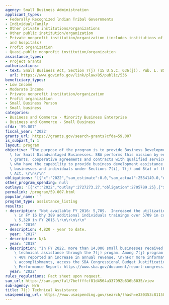 ```yaml
---
agency: Small Business Administration
applicant_types:
- Federally Recognized lndian Tribal Governments
- Individual/Family
- Other private institutions/organizations
- Other public institution/organization
- Private nonprofit institution/organization (includes institutions of higher education
  and hospitals)
- Profit organization
- Quasi-public nonprofit institution/organization
assistance_types:
- Project Grants
authorizations:
- text: Small Business Act, Section 7(j) (15 U.S.C. 636(j)). Pub. L. 85, 536.
  url: https://www.govinfo.gov/link/plaw/85/public/536
beneficiary_types:
- Low Income
- Moderate Income
- Private nonprofit institution/organization
- Profit organization
- Small Business Person
- Small business
categories:
- Business and Commerce - Minority Business Enterprise
- Business and Commerce - Small Business
cfda: '59.007'
fiscal_year: '2022'
grants_url: https://grants.gov/search-grants?cfda=59.007
is_subpart_f: 1
layout: program
objective: "The purpose of the program is to provide Business Development Assistance\
  \ for Small Disadvantaged Businesses. SBA performs this mission by entering into\
  \ grants, cooperative agreements and contracts with qualified service providers\
  \ who have the capability to provide business development assistance to eligible\
  \ businesses and individuals under Sections 7(i), 7(j) and 8(a) of the Small Business\
  \ Act. \r\n\r\n"
obligations: '[{"x":"2022","sam_estimate":0.0,"sam_actual":2534149.0,"usa_spending_actual":2685547.18},{"x":"2023","sam_estimate":4000000.0,"sam_actual":0.0,"usa_spending_actual":2842380.0},{"x":"2024","sam_estimate":9800000.0,"sam_actual":0.0,"usa_spending_actual":789867.8}]'
other_program_spending: null
outlays: '[{"x":"2022","outlay":2727273.27,"obligation":2705789.25},{"x":"2023","outlay":1454582.12,"obligation":2842380.0},{"x":"2024","outlay":299810.8,"obligation":789876.05}]'
permalink: /program/59.007.html
popular_name: ''
program_type: assistance_listing
results:
- description: "Not available FY 2016: 5,709.  Increased the utilization of 7j training\
    \ in FY 16 bhy 389 additional individuals trainings over 5709 in comparison with\
    \ 5,320 in FY 2015.\r\n\r\n\r\n"
  year: '2016'
- description: 4,820 - year to date.
  year: '2017'
- description: N/A
  year: '2018'
- description: "In FY 2022, more than 14,000 small businesses received training and\
    \ technical assistance through the 7(j) progam. Among 7(j) program participants,\
    \ 40% reported an increase in annual revenue. \n\nFor more information about SBA\
    \ accomplishments, access the SBA Congressional Budget Justification and Annual\
    \ Performance Report: https://www.sba.gov/document/report-congressional-budget-justification-annual-performance-report"
  year: '2022'
rules_regulations: Fact sheet upon request.
sam_url: https://sam.gov/fal/7beffffcf81d4564a337992b636b8035/view
sub-agency: N/A
title: 7(j) Technical Assistance
usaspending_url: https://www.usaspending.gov/search/?hash=e330353c811504e78acb61b1f72aac75
---
```

